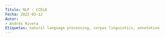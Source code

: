 ```yaml
---
Título: NLP - CCELA
Fecha: 2022-03-12
Autor:
- Andrés Rivera
Etiquetas: natural language processing, corpus linguistics, annotation, word embedding 
---
```

